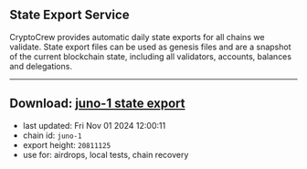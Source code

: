 ## State Export Service
CryptoCrew provides automatic daily state exports for all chains we validate. State export files can be used as genesis files and are a snapshot of the current blockchain state, including all validators, accounts, balances and delegations.

---
**Download: [juno-1 state export](https://dl-eu2.ccvalidators.com/SERVICE/juno/juno-1_export_20811125.json)**
---

- last updated: Fri Nov 01 2024 12:00:11
- chain id: `juno-1`
- export height: `20811125`
- use for: airdrops, local tests, chain recovery
